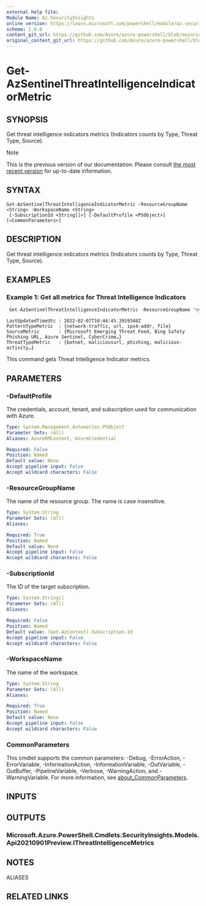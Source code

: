 ```yaml
---
external help file:
Module Name: Az.SecurityInsights
online version: https://learn.microsoft.com/powershell/module/az.securityinsights/get-azsentinelthreatintelligenceindicatormetric
schema: 2.0.0
content_git_url: https://github.com/Azure/azure-powershell/blob/main/src/SecurityInsights/help/Get-AzSentinelThreatIntelligenceIndicatorMetric.md
original_content_git_url: https://github.com/Azure/azure-powershell/blob/main/src/SecurityInsights/help/Get-AzSentinelThreatIntelligenceIndicatorMetric.md
---
```


# Get-AzSentinelThreatIntelligenceIndicatorMetric

## SYNOPSIS
Get threat intelligence indicators metrics (Indicators counts by Type, Threat Type, Source).

> [!NOTE]
>This is the previous version of our documentation. Please consult [the most recent version](/powershell/module/az.securityinsights/get-azsentinelthreatintelligenceindicatormetric) for up-to-date information.

## SYNTAX

```
Get-AzSentinelThreatIntelligenceIndicatorMetric -ResourceGroupName <String> -WorkspaceName <String>
 [-SubscriptionId <String[]>] [-DefaultProfile <PSObject>] [<CommonParameters>]
```

## DESCRIPTION
Get threat intelligence indicators metrics (Indicators counts by Type, Threat Type, Source).

## EXAMPLES

### Example 1: Get all metrics for Threat Intelligence Indicators
```powershell
 Get-AzSentinelThreatIntelligenceIndicatorMetric -ResourceGroupName "myResourceGroupName" -workspaceName "myWorkspaceName"
```

```output
LastUpdatedTimeUtc : 2022-02-07T10:44:45.3919348Z
PatternTypeMetric  : {network-traffic, url, ipv4-addr, file}
SourceMetric       : {Microsoft Emerging Threat Feed, Bing Safety Phishing URL, Azure Sentinel, CyberCrime…}
ThreatTypeMetric   : {botnet, maliciousurl, phishing, malicious-activity…}
```

This command gets Threat Intelligence Indicator metrics.

## PARAMETERS

### -DefaultProfile
The credentials, account, tenant, and subscription used for communication with Azure.

```yaml
Type: System.Management.Automation.PSObject
Parameter Sets: (All)
Aliases: AzureRMContext, AzureCredential

Required: False
Position: Named
Default value: None
Accept pipeline input: False
Accept wildcard characters: False
```

### -ResourceGroupName
The name of the resource group.
The name is case insensitive.

```yaml
Type: System.String
Parameter Sets: (All)
Aliases:

Required: True
Position: Named
Default value: None
Accept pipeline input: False
Accept wildcard characters: False
```

### -SubscriptionId
The ID of the target subscription.

```yaml
Type: System.String[]
Parameter Sets: (All)
Aliases:

Required: False
Position: Named
Default value: (Get-AzContext).Subscription.Id
Accept pipeline input: False
Accept wildcard characters: False
```

### -WorkspaceName
The name of the workspace.

```yaml
Type: System.String
Parameter Sets: (All)
Aliases:

Required: True
Position: Named
Default value: None
Accept pipeline input: False
Accept wildcard characters: False
```

### CommonParameters
This cmdlet supports the common parameters: -Debug, -ErrorAction, -ErrorVariable, -InformationAction, -InformationVariable, -OutVariable, -OutBuffer, -PipelineVariable, -Verbose, -WarningAction, and -WarningVariable. For more information, see [about_CommonParameters](http://go.microsoft.com/fwlink/?LinkID=113216).

## INPUTS

## OUTPUTS

### Microsoft.Azure.PowerShell.Cmdlets.SecurityInsights.Models.Api20210901Preview.IThreatIntelligenceMetrics

## NOTES

ALIASES

## RELATED LINKS

